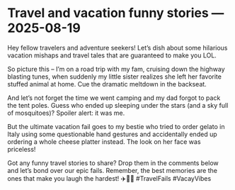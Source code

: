 # Travel and vacation funny stories — 2025-08-19

Hey fellow travelers and adventure seekers! Let’s dish about some hilarious vacation mishaps and travel tales that are guaranteed to make you LOL.

So picture this – I’m on a road trip with my fam, cruising down the highway blasting tunes, when suddenly my little sister realizes she left her favorite stuffed animal at home. Cue the dramatic meltdown in the backseat.

And let’s not forget the time we went camping and my dad forgot to pack the tent poles. Guess who ended up sleeping under the stars (and a sky full of mosquitoes)? Spoiler alert: it was me.

But the ultimate vacation fail goes to my bestie who tried to order gelato in Italy using some questionable hand gestures and accidentally ended up ordering a whole cheese platter instead. The look on her face was priceless!

Got any funny travel stories to share? Drop them in the comments below and let’s bond over our epic fails. Remember, the best memories are the ones that make you laugh the hardest! ✈️🌴😂 #TravelFails #VacayVibes